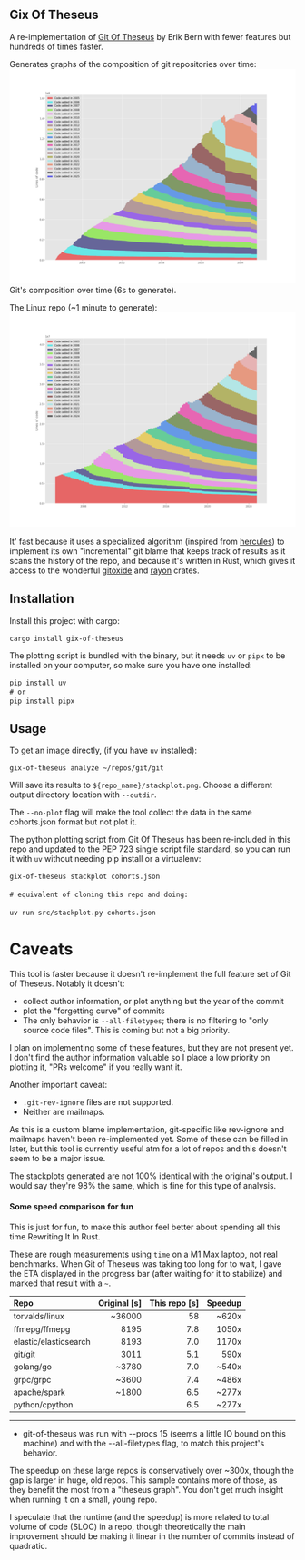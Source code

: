 ## Gix Of Theseus

A re-implementation of [Git Of Theseus](https://github.com/erikbern/git-of-theseus) by Erik Bern with fewer features but hundreds of times faster.

Generates graphs of the composition of git repositories over time:
![A stack plot of the composition of git's source code over the years. Each year has its own color in the stack plot, making it look like a layer o sedimentary rock slowly weathered over time.](https://raw.githubusercontent.com/amedeedaboville/gix-of-theseus/main/images/git.png)
Git's composition over time (6s to generate).

The Linux repo (~1 minute to generate):
![The same kind of graph but for linux](https://raw.githubusercontent.com/amedeedaboville/gix-of-theseus/main/images/linux.png)

It' fast because it uses a specialized algorithm (inspired from [hercules](https://github.com/src-d/hercules)) to implement its own "incremental" git blame that keeps track of results as it scans the history of the repo, and because it's written in Rust, which gives it access to the wonderful [gitoxide](https://github.com/GitoxideLabs/gitoxide) and [rayon](https://docs.rs/rayon/latest/rayon/) crates.

## Installation

Install this project with cargo:

```
cargo install gix-of-theseus
```

The plotting script is bundled with the binary, but it needs `uv` or `pipx` to be installed on your computer, so make sure you have one installed:

```
pip install uv
# or
pip install pipx
```

## Usage

To get an image directly, (if you have `uv` installed):

```
gix-of-theseus analyze ~/repos/git/git
```

Will save its results to `${repo_name}/stackplot.png`. Choose a different output directory location with `--outdir`.

The `--no-plot` flag will make the tool collect the data in the same cohorts.json format but not plot it.

The python plotting script from Git Of Theseus has been re-included in this repo and updated to the PEP 723 single script file standard, so you can run it with `uv` without needing pip install or a virtualenv:

```
gix-of-theseus stackplot cohorts.json

# equivalent of cloning this repo and doing:

uv run src/stackplot.py cohorts.json
```

# Caveats

This tool is faster because it doesn't re-implement the full feature set of Git of Theseus. Notably it doesn't:

- collect author information, or plot anything but the year of the commit
- plot the "forgetting curve" of commits
- The only behavior is `--all-filetypes`; there is no filtering to "only source code files". This is coming but not a big priority.

I plan on implementing some of these features, but they are not present yet. I don't find the author information valuable so I place a low priority on plotting it, "PRs welcome" if you really want it.

Another important caveat:

- `.git-rev-ignore` files are not supported.
- Neither are mailmaps.

As this is a custom blame implementation, git-specific like rev-ignore and mailmaps haven't been re-implemented yet. Some of these can be filled in later, but this tool is currently useful atm for a lot of repos and this doesn't seem to be a major issue.

The stackplots generated are not 100% identical with the original's output. I would say they're 98% the same, which is fine for this type of analysis.

#### Some speed comparison for fun

This is just for fun, to make this author feel better about spending all this time Rewriting It In Rust.

These are rough measurements using `time` on a M1 Max laptop, not real benchmarks. When Git of Theseus was taking too long for to wait, I gave the ETA displayed in the progress bar (after waiting for it to stabilize) and marked that result with a `~`.

| Repo                  | Original [s] | This repo [s] | Speedup |
| :-------------------- | -----------: | ------------: | ------: |
| torvalds/linux        |       ~36000 |            58 |   ~620x |
| ffmepg/ffmepg         |         8195 |           7.8 |   1050x |
| elastic/elasticsearch |         8193 |           7.0 |   1170x |
| git/git               |         3011 |           5.1 |    590x |
| golang/go             |        ~3780 |           7.0 |   ~540x |
| grpc/grpc             |        ~3600 |           7.4 |   ~486x |
| apache/spark          |        ~1800 |           6.5 |   ~277x |
| python/cpython        |              |           6.5 |   ~277x |

---

- git-of-theseus was run with --procs 15 (seems a little IO bound on this machine) and with the --all-filetypes flag, to match this project's behavior.

The speedup on these large repos is conservatively over ~300x, though the gap is larger in huge, old repos.
This sample contains more of those, as they benefit the most from a "theseus graph". You don't get much insight when running it on a small, young repo.

I speculate that the runtime (and the speedup) is more related to total volume of code (SLOC) in a repo, though theoretically the main improvement should be making it linear in the number of commits instead of quadratic.
